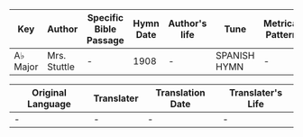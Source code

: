 Key | Author   | Specific Bible Passage     |Hymn Date |Author's life |Tune |Metrical Pattern   |Composer/Source
-- | --------- | ---------------------------|----------|--------------|-----|-------------------|-------------  
A♭ Major |Mrs. Stuttle |- |1908 |- |SPANISH HYMN |- |-

Original Language | Translater | Translation Date   | Translater's Life  
----------------- | --------- | --------------------|-------------     
\- |- |- |-
